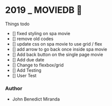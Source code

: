 # 2019 _ MOVIEDB 🐶



Things todo 
- [] fixed styling on spa movie
- [] remove old codes 
- [] update css on spa movie to use grid / flex
- [] add arrow to go back once inside spa movie
- [] Add back button on the single page movie 
- [] Add due date
- [] Change to flexbox/grid
- [] Add Testing
- [] User Test


### Author
- John Benedict Miranda
